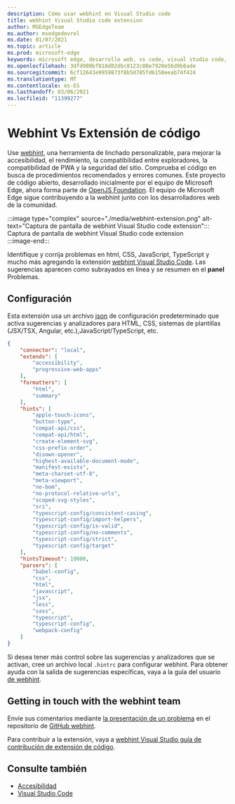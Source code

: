 ```yaml
---
description: Cómo usar webhint en Visual Studio code
title: webhint Visual Studio code extension
author: MSEdgeTeam
ms.author: msedgedevrel
ms.date: 01/07/2021
ms.topic: article
ms.prod: microsoft-edge
keywords: microsoft edge, desarrollo web, vs code, visual studio code, webhint
ms.openlocfilehash: 3dfd900bf818d02dbc8123c00e7928e56d9b6ade
ms.sourcegitcommit: 6cf12643e9959873f8b5d785fd6158eeab74f424
ms.translationtype: MT
ms.contentlocale: es-ES
ms.lasthandoff: 03/06/2021
ms.locfileid: "11399277"
---
```

# <a name="webhint-vs-code-extension"></a>Webhint Vs Extensión de código  

Use [webhint][WebhintMain], una herramienta de linchado personalizable, para mejorar la accesibilidad, el rendimiento, la compatibilidad entre exploradores, la compatibilidad de PWA y la seguridad del sitio.  Comprueba el código en busca de procedimientos recomendados y errores comunes. Este proyecto de código abierto, desarrollado inicialmente por el equipo de Microsoft Edge, ahora forma parte de [OpenJS Foundation][OpenjsFoundation].  El equipo de Microsoft Edge sigue contribuyendo a la webhint junto con los desarrolladores web de la comunidad.  

:::image type="complex" source="./media/webhint-extension.png" alt-text="Captura de pantalla de webhint Visual Studio code extension":::
   Captura de pantalla de webhint Visual Studio code extension  
:::image-end:::

<!--![Screenshot of webhint Visual Studio Code extension][ImageWebhintExtension]  -->  

Identifique y corrija problemas en html, CSS, JavaScript, TypeScript y mucho más agregando la extensión [webhint Visual Studio Code][VisualstudioMarketplaceWebhint].  Las sugerencias aparecen como subrayados en línea y se resumen en el **panel** Problemas.  

## <a name="configuration"></a>Configuración  

Esta extensión usa un archivo [json][GithubWebhintioIndexjson] de configuración predeterminado que activa sugerencias y analizadores para HTML, CSS, sistemas de plantillas \(JSX/TSX, Angular, etc.),JavaScript/TypeScript, etc.  

```json
{
    "connector": "local",
    "extends": [
        "accessibility",
        "progressive-web-apps"
    ],
    "formatters": [
        "html",
        "summary"
    ],
    "hints": [
        "apple-touch-icons",
        "button-type",
        "compat-api/css",
        "compat-api/html",
        "create-element-svg",
        "css-prefix-order",
        "disown-opener",
        "highest-available-document-mode",
        "manifest-exists",
        "meta-charset-utf-8",
        "meta-viewport",
        "no-bom",
        "no-protocol-relative-urls",
        "scoped-svg-styles",
        "sri",
        "typescript-config/consistent-casing",
        "typescript-config/import-helpers",
        "typescript-config/is-valid",
        "typescript-config/no-comments",
        "typescript-config/strict",
        "typescript-config/target"
    ],
    "hintsTimeout": 10000,
    "parsers": [
        "babel-config",
        "css",
        "html",
        "javascript",
        "jsx",
        "less",
        "sass",
        "typescript",
        "typescript-config",
        "webpack-config"
    ]
}
```  

Si desea tener más control sobre las sugerencias y analizadores que se activan, cree un archivo local `.hintrc` para configurar webhint.  Para obtener ayuda con la salida de sugerencias específicas, vaya a la guía del usuario [de webhint][WebhintDocsUserguideConfiguringSummary].  

## <a name="getting-in-touch-with-the-webhint-team"></a>Getting in touch with the webhint team  

Envíe sus comentarios mediante [la presentación de un problema][GithubWebhintioIssuesNew] en el repositorio de [GitHub webhint][GithubWebhintio].  

Para contribuir a la extensión, vaya a [webhint Visual Studio guía de contribución de extensión de código][GithubWebhintioExtensionVscodeContributing].  

## <a name="see-also"></a>Consulte también  

*   [Accesibilidad][AccessibilityIndex]  
*   [Visual Studio Code][VisualstudiocodeIndex]  

<!-- image links -->  

<!--[ImageWebhintExtension]: ./media/webhint-extension.png "Screenshot of webhint Visual Studio Code extension"  -->  

<!--links -->  

[AccessibilityIndex]: /microsoft-edge/accessibility "Accesibilidad | Microsoft Docs"  

[VisualstudiocodeIndex]: /microsoft-edge/visual-studio-code/index "Visual Studio código | Microsoft Docs"  

[GithubWebhintio]: https://github.com/webhintio/hint "webhint | GitHub"  
[GithubWebhintioExtensionVscodeContributing]: https://github.com/webhintio/hint/blob/master/packages/extension-vscode/CONTRIBUTING.md "Contribuir: webhint | GitHub"  
[GithubWebhintioIndexjson]: https://github.com/webhintio/hint/blob/master/packages/configuration-development/index.json "index.js- webhintio/hint | GitHub"
[GithubWebhintioIssuesNew]: https://github.com/webhintio/hint/issues/new "Nuevos problemas: webhintio/hint | GitHub"  

[VisualstudioMarketplaceWebhint]: https://marketplace.visualstudio.com/items?itemName=webhint.vscode-webhint "webhint | Visual Studio Marketplace"  

[OpenjsFoundation]:  https://openjsf.org "OpenJS Foundation"  

[WebhintDocsUserguideConfiguringSummary]: https://webhint.io/docs/user-guide/configuring-webhint/summary "Configuración de webhint | Documentación de webhint"  
[WebhintMain]:  https://webhint.io "webhint"  
